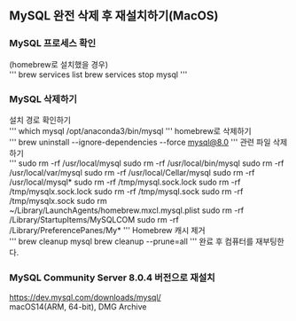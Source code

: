 ## MySQL 완전 삭제 후 재설치하기(MacOS)
### MySQL 프로세스 확인
(homebrew로 설치했을 경우)<br>
'''
brew services list
brew services stop mysql
'''
### MySQL 삭제하기
설치 경로 확인하기<br>
'''
which mysql
/opt/anaconda3/bin/mysql
'''
homebrew로 삭제하기<br>
'''
brew uninstall --ignore-dependencies --force mysql@8.0
'''
관련 파일 삭제하기<br>
'''
sudo rm -rf /usr/local/mysql
sudo rm -rf /usr/local/bin/mysql
sudo rm -rf /usr/local/var/mysql
sudo rm -rf /usr/local/Cellar/mysql
sudo rm -rf /usr/local/mysql*
sudo rm -rf /tmp/mysql.sock.lock
sudo rm -rf /tmp/mysqlx.sock.lock
sudo rm -rf /tmp/mysql.sock
sudo rm -rf /tmp/mysqlx.sock
sudo rm ~/Library/LaunchAgents/homebrew.mxcl.mysql.plist
sudo rm -rf /Library/StartupItems/MySQLCOM
sudo rm -rf /Library/PreferencePanes/My*
'''
Homebrew 캐시 제거<br>
'''
brew cleanup mysql
brew cleanup --prune=all
'''
완료 후 컴퓨터를 재부팅한다.<br>
### MySQL Community Server 8.0.4 버전으로 재설치
https://dev.mysql.com/downloads/mysql/ <br>
macOS14(ARM, 64-bit), DMG Archive <br> 
